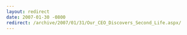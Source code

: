 ```yaml
---
layout: redirect
date: 2007-01-30 -0800
redirect: /archive/2007/01/31/Our_CEO_Discovers_Second_Life.aspx/
---
```

